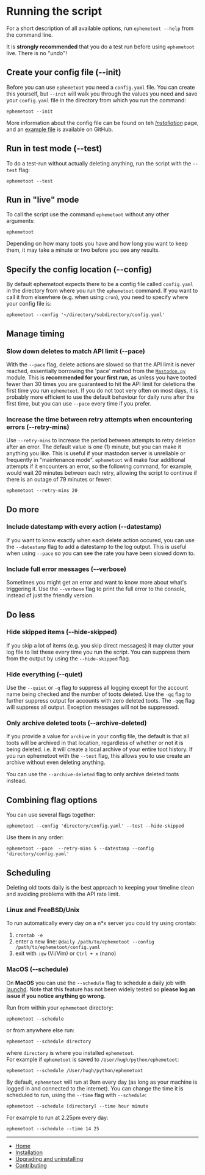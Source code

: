 # Running the script

For a short description of all available options, run `ephemetoot --help` from the command line.

It is **strongly recommended** that you do a test run before using `ephemetoot` live. There is no "undo"!

## Create your config file (--init)

Before you can use `ephemetoot` you need a `config.yaml` file. You can create this yourself, but `--init` will walk you through the values you need and save your `config.yaml` file in the directory from which you run the command:

```shell
ephemetoot --init
```

More information about the config file can be found on teh _[Installation](./install.md)_ page, and an [example file](https://github.com/hughrun/ephemetoot/blob/master/example-config.yaml) is available on GitHub.

## Run in test mode (--test)

To do a test-run without actually deleting anything, run the script with the `--test` flag:
```shell
ephemetoot --test
```

## Run in "live" mode

To call the script use the command `ephemetoot` without any other arguments:
```shell
ephemetoot
```

Depending on how many toots you have and how long you want to keep them, it may take a minute or two before you see any results.

## Specify the config location (--config)

By default ephemetoot expects there to be a config file called `config.yaml` in the directory from where you run the `ephemetoot` command. If you want to call it from elsewhere (e.g. when using `cron`), you need to specify where your config file is:

```shell
ephemetoot --config '~/directory/subdirectory/config.yaml'
```
## Manage timing

### Slow down deletes to match API limit (--pace)

With the `--pace` flag, delete actions are slowed so that the API limit is never reached, essentially borrowing the 'pace' method from the [`Mastodon.py`](https://mastodonpy.readthedocs.io/en/stable/index.html?highlight=pace#mastodon.Mastodon.__init__) module. This is **recommended for your first run**, as unless you have tooted fewer than 30 times you are guaranteed to hit the API limit for deletions the first time you run `ephemetoot`. If you do not toot very often on most days, it is probably more efficient to use the default behaviour for daily runs after the first time, but you can use `--pace` every time if you prefer.

### Increase the time between retry attempts when encountering errors (--retry-mins)

Use `--retry-mins` to increase the period between attempts to retry deletion after an error. The default value is one (1) minute, but you can make it anything you like. This is useful if your mastodon server is unreliable or frequently in "maintenance mode". `ephemetoot` will make four additional attempts if it encounters an error, so the following command, for example, would wait 20 minutes between each retry, allowing the script to continue if there is an outage of 79 minutes or fewer:

```shell
ephemetoot --retry-mins 20
```

## Do more

### Include datestamp with every action (--datestamp)

If you want to know exactly when each delete action occured, you can use the `--datestamp` flag to add a datestamp to the log output. This is useful when using `--pace` so you can see the rate you have been slowed down to.

### Include full error messages (--verbose)

Sometimes you might get an error and want to know more about what's triggering it. Use the `--verbose` flag to print the full error to the console, instead of just the friendly version.

## Do less

### Hide skipped items (--hide-skipped)

If you skip a lot of items (e.g. you skip direct messages) it may clutter your log file to list these every time you run the script. You can suppress them from the output by using the `--hide-skipped` flag.

### Hide everything (--quiet)

Use the `--quiet` or `-q` flag to suppress all logging except for the account name being checked and the number of toots deleted. Use the `-qq` flag to further suppress output for accounts with zero deleted toots. The `-qqq` flag will suppress all output. Exception messages will not be suppressed.

### Only archive deleted toots (--archive-deleted)

If you provide a value for `archive` in your config file, the default is that all toots will be archived in that location, regardless of whether or not it is being deleted. i.e. it will create a local archive of your entire toot history. If you run ephemetoot with the `--test` flag, this allows you to use create an archive without even deleting anything.

You can use the `--archive-deleted` flag to only archive deleted toots instead.

## Combining flag options

You can use several flags together:
```shell
ephemetoot --config 'directory/config.yaml' --test --hide-skipped
```
Use them in any order:
```shell
ephemetoot --pace  --retry-mins 5 --datestamp --config 'directory/config.yaml'
```

## Scheduling

Deleting old toots daily is the best approach to keeping your timeline clean and avoiding problems with the API rate limit.

### Linux and FreeBSD/Unix

To run automatically every day on a n*x server you could try using crontab:

  1. `crontab -e`
  2. enter a new line: `@daily /path/to/ephemetoot --config /path/to/ephemetoot/config.yaml`
  3. exit with `:qw` (Vi/Vim) or `Ctrl + x` (nano)

### MacOS (--schedule)

On **MacOS** you can use the `--schedule` flag to schedule a daily job with [launchd](https://www.launchd.info/). Note that this feature has not been widely tested so **please log an issue if you notice anything go wrong**.

Run from within your `ephemetoot` directory:
```shell
ephemetoot --schedule
``` 
 or from anywhere else run: 
```shell
ephemetoot --schedule directory
``` 
where `directory` is where you installed `ephemetoot`.  
For example if `ephemetoot` is saved to `/User/hugh/python/ephemetoot`:
```shell
ephemetoot --schedule /User/hugh/python/ephemetoot
```

By default, `ephemetoot` will run at 9am every day (as long as your machine is logged in and connected to the internet). You can change the time it is scheduled to run, using the `--time` flag with `--schedule`:
```shell
ephemetoot --schedule [directory] --time hour minute
``` 
For example to run at 2.25pm every day:
```shell
ephemetoot --schedule --time 14 25
```
---
* [Home](index.md)
* [Installation](install.md)
* [Upgrading and uninstalling](upgrade.md)
* [Contributing](contributing.md)
